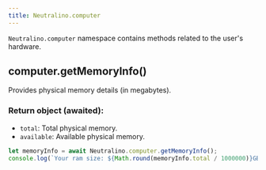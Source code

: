 ```yaml
---
title: Neutralino.computer
---
```


`Neutralino.computer` namespace contains methods related to the user's hardware.

## computer.getMemoryInfo()
Provides physical memory details (in megabytes).

### Return object (awaited):

  - `total`: Total physical memory.
  - `available`: Available physical memory.


```js
let memoryInfo = await Neutralino.computer.getMemoryInfo();
console.log(`Your ram size: ${Math.round(memoryInfo.total / 1000000)}GB`);
```
